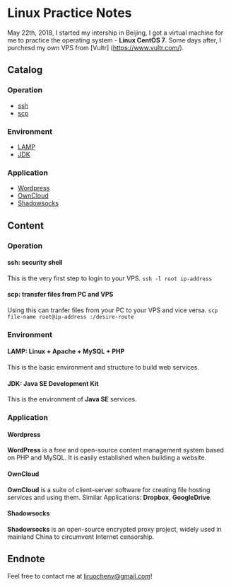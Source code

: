 # Linux Practice Notes
May 22th, 2018, I started my intership in Beijing, I got a virtual machine for me to practice the operating system - **Linux CentOS 7**.
Some days after, I purchesd my own VPS from [Vultr] (https://www.vultr.com/).

## Catalog

### Operation

* <a href="#1">ssh</a>
* <a href="#2">scp</a>

### Environment

* <a href="#3">LAMP</a>
* <a href="#4">JDK</a>

### Application

* <a href="#5">Wordpress</a>
* <a href="#6">OwnCloud</a>
* <a href="#7">Shadowsocks</a>

## Content

### Operation
#### <a name="1">ssh: security shell</a>
This is the very first step to login to your VPS.
`ssh -l root ip-address`
#### <a name="2">scp: transfer files from PC and VPS</a>
Using this can tranfer files from your PC to your VPS and vice versa.
`scp file-name root@ip-address :/desire-route`

### Environment
#### <a name="3">LAMP: Linux + Apache + MySQL + PHP</a>
This is the basic environment and structure to build web services.
#### <a name="4">JDK: Java SE Development Kit</a>
This is the environment of **Java SE** services.

### Application
#### <a name="5">Wordpress</a>
**WordPress** is a free and open-source content management system based on PHP and MySQL. It is easily established when building a website.

#### <a name="6">OwnCloud</a>
**OwnCloud** is a suite of client–server software for creating file hosting services and using them. Similar Applications: **Dropbox**, **GoogleDrive**.

#### <a name="7">Shadowsocks</a>
**Shadowsocks** is an open-source encrypted proxy project, widely used in mainland China to circumvent Internet censorship. 

## Endnote
Feel free to contact me at [liruochenv@gmail.com](mailto:liruochenv@gmail.com)!
